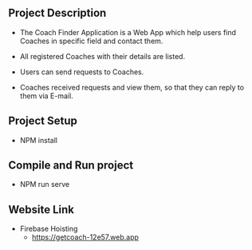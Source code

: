 ## Project Description
* The Coach Finder Application is a Web App which help users find Coaches in specific field and contact them.

* All registered Coaches with their details are listed.

* Users can send requests to Coaches.

* Coaches received requests and view them, so that they can reply to them via E-mail. 

## Project Setup
* NPM install
## Compile and Run project
* NPM run serve
## Website Link
* Firebase Hoisting
  * https://getcoach-12e57.web.app

